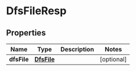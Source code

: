 # DfsFileResp

## Properties
Name | Type | Description | Notes
------------ | ------------- | ------------- | -------------
**dfsFile** | [**DfsFile**](DfsFile.md) |  |  [optional]
